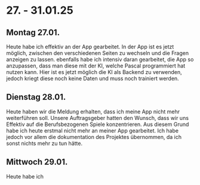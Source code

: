 # 27. - 31.01.25

## Montag 27.01.
Heute habe ich effektiv an der App gearbeitet. In der App ist es jetzt möglich, zwischen den verschiedenen Seiten zu wechseln und die Fragen anzeigen zu lassen. ebenfalls habe ich intensiv daran gearbeitet, 
die App so anzupassen, dass man diese mit der KI, welche Pascal programmiert hat nutzen kann. Hier ist es jetzt möglich die KI als Backend zu verwenden, jedoch kriegt diese noch keine Daten und muss noch trainiert werden.

## Dienstag 28.01.

Heute haben wir die Meldung erhalten, dass ich meine App nicht mehr weiterführen soll. Unsere Auftragsgeber hatten den Wunsch, dass wir uns Effektiv
auf die Berufsbezogenen Spiele konzentrieren. Aus diesem Grund habe ich heute erstmal nicht mehr an meiner App gearbeitet. Ich habe jedoch vor allem 
die dokumentation des Projektes übernommen, da ich sonst nichts mehr zu tun hätte. 

## Mittwoch 29.01. 
Heute habe ich 